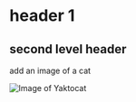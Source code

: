 # header 1

## second level header

add an image of a cat

![Image of Yaktocat](https://octodex.github.com/images/yaktocat.png)
